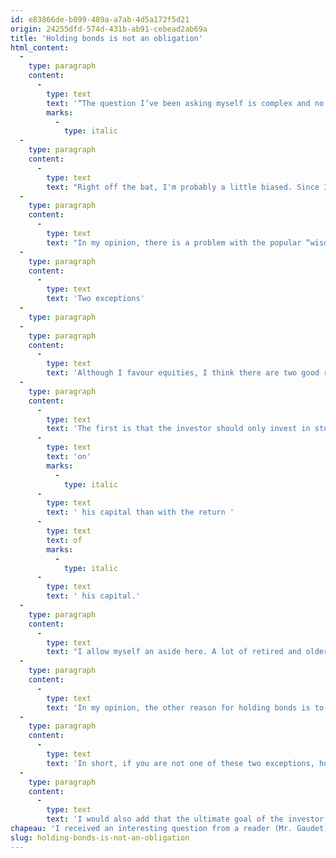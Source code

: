 ```yaml
---
id: e83866de-b899-489a-a7ab-4d5a172f5d21
origin: 24255dfd-574d-431b-ab91-cebead2ab69a
title: 'Holding bonds is not an obligation'
html_content:
  -
    type: paragraph
    content:
      -
        type: text
        text: '“The question I’ve been asking myself is complex and no one is able to answer frankly. For 5 years I have been 100% in shares and have no bonds. I am very comfortable with my portfolio. Is it a necessity to have bonds in a portfolio?”'
        marks:
          -
            type: italic
  -
    type: paragraph
    content:
      -
        type: text
        text: "Right off the bat, I'm probably a little biased. Since I have been investing, over 30 years, I have never held any bonds. Actually, this is not entirely true: I owned one (from the National Bank) for a few months, which I acquired in the midst of the 2008-2009 financial crisis when the whole world was questioning the soundness of banks. The fact remains that I am an “equity man”. In the long run, I have always believed that it is better to be an “owner” than a “creditor”."
  -
    type: paragraph
    content:
      -
        type: text
        text: "In my opinion, there is a problem with the popular “wisdom” that an investor should hold bonds in their portfolio and that the proportion should increase with age. Isn't it common to use the formula whereby the percentage of one's portfolio in bonds is equal to one’s age minus 20%? As a “contrarian” investor, I am wary of these general formulas."
  -
    type: paragraph
    content:
      -
        type: text
        text: 'Two exceptions'
  -
    type: paragraph
  -
    type: paragraph
    content:
      -
        type: text
        text: 'Although I favour equities, I think there are two good reasons for owning bonds.'
  -
    type: paragraph
    content:
      -
        type: text
        text: 'The first is that the investor should only invest in stocks the savings that he will not need for a long time, I would say at least five years, preferably 10 years or more. Any other money that an investor will need within five years or less should be invested in the money or bond market. In this case, the investor should be less concerned with the return '
      -
        type: text
        text: 'on'
        marks:
          -
            type: italic
      -
        type: text
        text: ' his capital than with the return '
      -
        type: text
        text: of
        marks:
          -
            type: italic
      -
        type: text
        text: ' his capital.'
  -
    type: paragraph
    content:
      -
        type: text
        text: "I allow myself an aside here. A lot of retired and older people feel like they must have a lot of bonds. They don't have much income anymore and the bonds will theoretically come to fill the void. For many of them, this is probably the right thing to do as they cannot afford a significant drop in their portfolio while in disbursement mode. However, I know of many retirees who have accumulated savings far greater than their likely financial needs. I believe these investors should take a long-term investment horizon as their savings will most likely go to their estate. In such cases, equities should be favoured."
  -
    type: paragraph
    content:
      -
        type: text
        text: 'In my opinion, the other reason for holding bonds is to significantly reduce the volatility of your portfolio in the short term. Think of March 2020. If you panicked when the markets fell almost 30% and sold your stocks during that time, then you should own bonds for a sizeable portion of your portfolio. If, on the contrary, you went through this strong correction (and perhaps also that of 2008-2009) without panicking, you were made to own stocks.'
  -
    type: paragraph
    content:
      -
        type: text
        text: 'In short, if you are not one of these two exceptions, holding bonds is certainly not a requirement!'
  -
    type: paragraph
    content:
      -
        type: text
        text: 'I would also add that the ultimate goal of the investor is that his savings allow him to buy more in the future. He therefore wants to ensure that he obtains returns at least as high as the future rate of inflation. However, historically and in the long term, equities have comfortably outperformed inflation, while bonds have a much more mixed history. With the rates currently offered by bonds, it seems to me that it will be almost impossible to beat inflation in the years to come.'
chapeau: 'I received an interesting question from a reader (Mr. Gaudet) in recent days, a question that I find particularly relevant and topical:'
slug: holding-bonds-is-not-an-obligation
---
```

